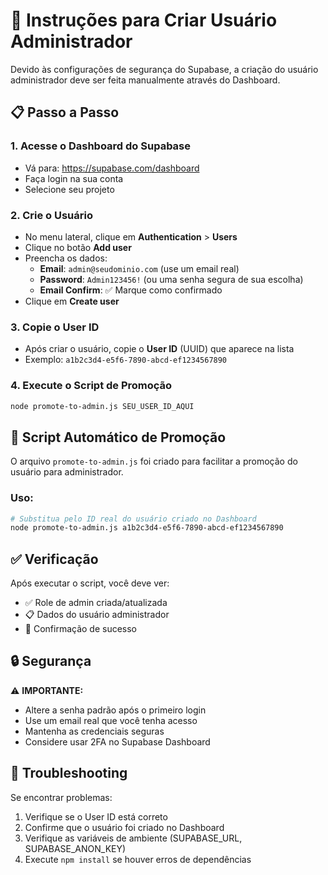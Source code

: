 # 🔐 Instruções para Criar Usuário Administrador

Devido às configurações de segurança do Supabase, a criação do usuário administrador deve ser feita manualmente através do Dashboard.

## 📋 Passo a Passo

### 1. Acesse o Dashboard do Supabase
- Vá para: https://supabase.com/dashboard
- Faça login na sua conta
- Selecione seu projeto

### 2. Crie o Usuário
- No menu lateral, clique em **Authentication** > **Users**
- Clique no botão **Add user**
- Preencha os dados:
  - **Email**: `admin@seudominio.com` (use um email real)
  - **Password**: `Admin123456!` (ou uma senha segura de sua escolha)
  - **Email Confirm**: ✅ Marque como confirmado
- Clique em **Create user**

### 3. Copie o User ID
- Após criar o usuário, copie o **User ID** (UUID) que aparece na lista
- Exemplo: `a1b2c3d4-e5f6-7890-abcd-ef1234567890`

### 4. Execute o Script de Promoção
```bash
node promote-to-admin.js SEU_USER_ID_AQUI
```

## 🚀 Script Automático de Promoção

O arquivo `promote-to-admin.js` foi criado para facilitar a promoção do usuário para administrador.

### Uso:
```bash
# Substitua pelo ID real do usuário criado no Dashboard
node promote-to-admin.js a1b2c3d4-e5f6-7890-abcd-ef1234567890
```

## ✅ Verificação

Após executar o script, você deve ver:
- ✅ Role de admin criada/atualizada
- 📋 Dados do usuário administrador
- 🎉 Confirmação de sucesso

## 🔒 Segurança

⚠️ **IMPORTANTE:**
- Altere a senha padrão após o primeiro login
- Use um email real que você tenha acesso
- Mantenha as credenciais seguras
- Considere usar 2FA no Supabase Dashboard

## 🐛 Troubleshooting

Se encontrar problemas:
1. Verifique se o User ID está correto
2. Confirme que o usuário foi criado no Dashboard
3. Verifique as variáveis de ambiente (SUPABASE_URL, SUPABASE_ANON_KEY)
4. Execute `npm install` se houver erros de dependências